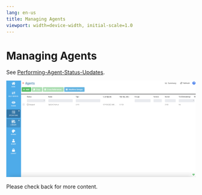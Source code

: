 ```yaml
---
lang: en-us
title: Managing Agents
viewport: width=device-width, initial-scale=1.0
---
```


# Managing Agents

See [Performing-Agent-Status-Updates](Performing-Agent-Status-Updates.md).

![Managing Agents](../../../Resources/Images/SM/Library/ManagingLibrary/ManagingAgents.png "Managing Agents")

Please check back for more content.
